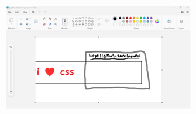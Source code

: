 ![An about me banner with "i heart css" in an uncentered div, drawn in mspaint](https://github.com/npwhl/npwhl/blob/main/github-readme-lightmode.png)

